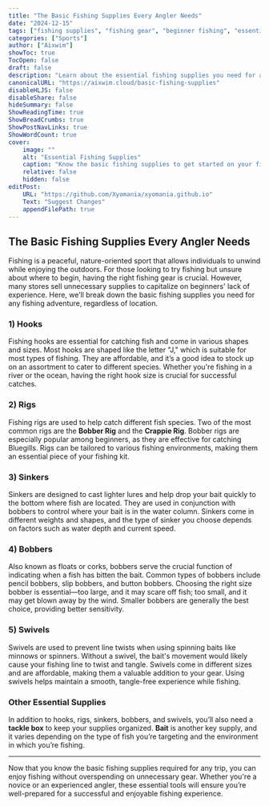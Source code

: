 ```yaml
---
title: "The Basic Fishing Supplies Every Angler Needs"
date: "2024-12-15"
tags: ["fishing supplies", "fishing gear", "beginner fishing", "essential fishing tools"]
categories: ["Sports"]
author: ["Aixwim"]
showToc: true
TocOpen: false
draft: false
description: "Learn about the essential fishing supplies you need for a successful fishing trip, from hooks to rigs and everything in between."
canonicalURL: "https://aixwim.cloud/basic-fishing-supplies"
disableHLJS: false
disableShare: false
hideSummary: false
ShowReadingTime: true
ShowBreadCrumbs: true
ShowPostNavLinks: true
ShowWordCount: true
cover:
    image: ""
    alt: "Essential Fishing Supplies"
    caption: "Know the basic fishing supplies to get started on your fishing adventure."
    relative: false
    hidden: false
editPost:
    URL: "https://github.com/Xyomania/xyomania.github.io"
    Text: "Suggest Changes"
    appendFilePath: true
---
```


## The Basic Fishing Supplies Every Angler Needs

Fishing is a peaceful, nature-oriented sport that allows individuals to unwind while enjoying the outdoors. For those looking to try fishing but unsure about where to begin, having the right fishing gear is crucial. However, many stores sell unnecessary supplies to capitalize on beginners' lack of experience. Here, we’ll break down the basic fishing supplies you need for any fishing adventure, regardless of location.

### **1) Hooks**

Fishing hooks are essential for catching fish and come in various shapes and sizes. Most hooks are shaped like the letter "J," which is suitable for most types of fishing. They are affordable, and it’s a good idea to stock up on an assortment to cater to different species. Whether you're fishing in a river or the ocean, having the right hook size is crucial for successful catches.

### **2) Rigs**

Fishing rigs are used to help catch different fish species. Two of the most common rigs are the **Bobber Rig** and the **Crappie Rig**. Bobber rigs are especially popular among beginners, as they are effective for catching Bluegills. Rigs can be tailored to various fishing environments, making them an essential piece of your fishing kit.

### **3) Sinkers**

Sinkers are designed to cast lighter lures and help drop your bait quickly to the bottom where fish are located. They are used in conjunction with bobbers to control where your bait is in the water column. Sinkers come in different weights and shapes, and the type of sinker you choose depends on factors such as water depth and current speed.

### **4) Bobbers**

Also known as floats or corks, bobbers serve the crucial function of indicating when a fish has bitten the bait. Common types of bobbers include pencil bobbers, slip bobbers, and button bobbers. Choosing the right size bobber is essential—too large, and it may scare off fish; too small, and it may get blown away by the wind. Smaller bobbers are generally the best choice, providing better sensitivity.

### **5) Swivels**

Swivels are used to prevent line twists when using spinning baits like minnows or spinners. Without a swivel, the bait's movement would likely cause your fishing line to twist and tangle. Swivels come in different sizes and are affordable, making them a valuable addition to your gear. Using swivels helps maintain a smooth, tangle-free experience while fishing.

### **Other Essential Supplies**

In addition to hooks, rigs, sinkers, bobbers, and swivels, you’ll also need a **tackle box** to keep your supplies organized. **Bait** is another key supply, and it varies depending on the type of fish you’re targeting and the environment in which you’re fishing.

---

Now that you know the basic fishing supplies required for any trip, you can enjoy fishing without overspending on unnecessary gear. Whether you're a novice or an experienced angler, these essential tools will ensure you’re well-prepared for a successful and enjoyable fishing experience.

